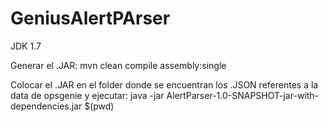 # GeniusAlertPArser

JDK 1.7

Generar el .JAR:
mvn clean compile assembly:single

Colocar el .JAR en el folder donde se encuentran los .JSON referentes a la data de opsgenie y ejecutar:
java -jar AlertParser-1.0-SNAPSHOT-jar-with-dependencies.jar $(pwd)
